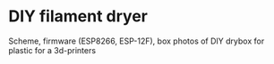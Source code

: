 # DIY filament dryer
Scheme, firmware (ESP8266, ESP-12F), box photos of DIY drybox for plastic for a 3d-printers
